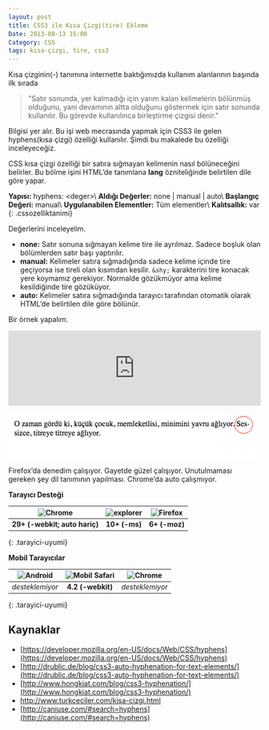 ```yaml
---
layout: post
title: CSS3 ile Kısa Çizgi(tire) Ekleme
Date: 2013-08-13 15:00
Category: CSS
tags: kısa-çizgi, tire, css3
---
```


Kısa çizginin(-) tanımına internette baktığımızda kullanım alanlarının başında ilk sırada

> "Satır sonunda, yer kalmadığı için yarım kalan kelimelerin bölünmüş olduğunu, yani devamının altta olduğunu göstermek için satır sonunda kullanılır. Bu görevde kullanılınca birleştirme çizgisi denir."

Bilgisi yer alır. Bu işi web mecrasında yapmak için CSS3 ile gelen hyphens(kısa çizgi) özelliği kullanılır. Şimdi bu makalede bu özelliği inceleyeceğiz.

CSS kısa çizgi özelliği bir satıra sığmayan kelimenin nasıl bölüneceğini belirler. Bu bölme işini HTML’de tanımlana **lang** özniteliğinde belirtilen dile göre yapar.

**Yapısı:** hyphens: &lt;deger&gt;\\
**Aldığı Değerler:** none | manual | auto\\
**Başlangıç Değeri:** manual\\
**Uygulanabilen Elementler:** Tüm elementler\\
**Kalıtsallık:** var
{: .cssozelliktanimi}

Değerlerini inceleyelim.

* **none:** Satır sonuna sığmayan kelime tire ile ayrılmaz. Sadece boşluk olan bölümlerden satır başı yaptırılır.
* **manual:** Kelimeler satıra sığmadığında sadece kelime içinde tire geçiyorsa ise tireli olan kısımdan kesilir. `&shy;` karakterini tire konacak yere koymamız gerekiyor. Normalde gözükmüyor ama kelime kesildiğinde tire gözüküyor.
* **auto:** Kelimeler satıra sığmadığında tarayıcı tarafından otomatik olarak HTML’de belirtilen dile göre bölünür.

Bir örnek yapalım.

<iframe scrolling="no" height="150" frameborder="0" style="width: 100%; overflow: hidden;" allowtransparency="true" data-height="150" src="http://codepen.io/fatihhayri/embed/DEHAm?type=result&amp;height=250" id="cp_embed_hgplm"></iframe>

![kesik çizgi](/images/tire_isareti.png)

Firefox’da denedim çalışıyor. Gayetde güzel çalışıyor. Unutulmaması gereken şey dil tanımının yapılması. Chrome’da auto çalışmıyor.

**Tarayıcı Desteği**

|![Chrome][chrome]|![explorer][explorer]|![Firefox][firefox]|
|:-----------------:|:---------------:|:-------------------:|
|**29+ (-webkit; auto hariç)**|**10+ (-ms)**|**6+ (-moz)**|
{: .tarayici-uyumi}

**Mobil Tarayıcılar**

|![Android][android] | ![Mobil Safari][msafari] | ![Chrome][chrome] |
|:------------------------:|:----------------------:|:-------------------:|
|*desteklemiyor*|**4.2 (-webkit)**|*desteklemiyor*|
{: .tarayici-uyumi}


## Kaynaklar

* [https://developer.mozilla.org/en-US/docs/Web/CSS/hyphens](https://developer.mozilla.org/en-US/docs/Web/CSS/hyphens)
* [http://drublic.de/blog/css3-auto-hyphenation-for-text-elements/](http://drublic.de/blog/css3-auto-hyphenation-for-text-elements/)
* [http://www.hongkiat.com/blog/css3-hyphenation/](http://www.hongkiat.com/blog/css3-hyphenation/)
* http://www.turkceciler.com/kisa-cizgi.html
* [http://caniuse.com/#search=hyphens](http://caniuse.com/#search=hyphens)


[firefox]: https://lh3.googleusercontent.com/z2hCLpQ9nhUXc7naWZDYpot0rJaAkZj3qoKnV3W-BY2jGtMy4_BsXL_WYRBdSS7DnWCcVkgxesa9DnCvdF8g6a200I7p_NXt6u-fmQ3HunOdcNiu_iepANMZBQ
[chrome]: https://lh4.googleusercontent.com/BWcCGRszuDJZbALajK1Z6QiDQiy9DYC7Tv0G7Bg5ZjFCPUDFgNLDVYZSpWsrr25z5iS9iUccu95Arm9jXNF6YWku7_vzwhr_6INwoXPFm5AKxEfc_rqq17tWZA
[explorer]: https://lh4.googleusercontent.com/z5Yp2oDDerZexN94cWunHBgCT4xrtcJeJXLcjPrQNpptS5Jux2pH_XtEAWuxBVpz7ERzQn_Z4yCsMaDfSylks_DSRcStQknl9gyFAJU-k6jjDLdAeD6PAEmuLg
[msafari]:https://lh4.googleusercontent.com/PNuvHr4u6NreXPxckWQYYDhL2TFwGOhqWp1WcQ2uypioIU6ZRZ-CB_Fd0-PdBtMJYxmXHxjSFEI7MBXkzi6ncj8tR5hKJFuhzljuJALXuZ9vzxkogWnzog-h0g
[android]:https://lh3.googleusercontent.com/CEqC3eyXkYgtA_VYhDrSrAobyYPP5pYeN8WCU1_Wpx-JXlDLRe-pAgplRvCp_N0J7lF1fXjaJDtAiByP40Jbld78UxLIZ0N4tGqYNDjqU9E_EkVKTCzmEaXcgw
